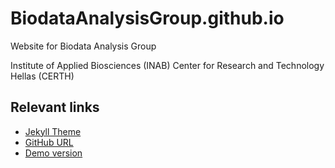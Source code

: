 # BiodataAnalysisGroup.github.io

Website for Biodata Analysis Group

Institute of Applied Biosciences (INAB)
Center for Research and Technology Hellas (CERTH)

## Relevant links

- [Jekyll Theme](http://themes.jekyllrc.org/steves-ngvb-theme/)
- [GitHub URL](https://github.com/svmiller/steve-ngvb-jekyll-template)
- [Demo version](http://svmiller.com/)
